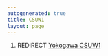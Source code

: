 ```yaml
---
autogenerated: true
title: CSUW1
layout: page
---
```


1.  REDIRECT [Yokogawa CSUW1](Yokogawa_CSUW1 "wikilink")

